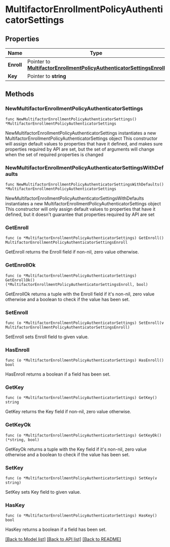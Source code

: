 # MultifactorEnrollmentPolicyAuthenticatorSettings

## Properties

Name | Type | Description | Notes
------------ | ------------- | ------------- | -------------
**Enroll** | Pointer to [**MultifactorEnrollmentPolicyAuthenticatorSettingsEnroll**](MultifactorEnrollmentPolicyAuthenticatorSettingsEnroll.md) |  | [optional] 
**Key** | Pointer to **string** |  | [optional] 

## Methods

### NewMultifactorEnrollmentPolicyAuthenticatorSettings

`func NewMultifactorEnrollmentPolicyAuthenticatorSettings() *MultifactorEnrollmentPolicyAuthenticatorSettings`

NewMultifactorEnrollmentPolicyAuthenticatorSettings instantiates a new MultifactorEnrollmentPolicyAuthenticatorSettings object
This constructor will assign default values to properties that have it defined,
and makes sure properties required by API are set, but the set of arguments
will change when the set of required properties is changed

### NewMultifactorEnrollmentPolicyAuthenticatorSettingsWithDefaults

`func NewMultifactorEnrollmentPolicyAuthenticatorSettingsWithDefaults() *MultifactorEnrollmentPolicyAuthenticatorSettings`

NewMultifactorEnrollmentPolicyAuthenticatorSettingsWithDefaults instantiates a new MultifactorEnrollmentPolicyAuthenticatorSettings object
This constructor will only assign default values to properties that have it defined,
but it doesn't guarantee that properties required by API are set

### GetEnroll

`func (o *MultifactorEnrollmentPolicyAuthenticatorSettings) GetEnroll() MultifactorEnrollmentPolicyAuthenticatorSettingsEnroll`

GetEnroll returns the Enroll field if non-nil, zero value otherwise.

### GetEnrollOk

`func (o *MultifactorEnrollmentPolicyAuthenticatorSettings) GetEnrollOk() (*MultifactorEnrollmentPolicyAuthenticatorSettingsEnroll, bool)`

GetEnrollOk returns a tuple with the Enroll field if it's non-nil, zero value otherwise
and a boolean to check if the value has been set.

### SetEnroll

`func (o *MultifactorEnrollmentPolicyAuthenticatorSettings) SetEnroll(v MultifactorEnrollmentPolicyAuthenticatorSettingsEnroll)`

SetEnroll sets Enroll field to given value.

### HasEnroll

`func (o *MultifactorEnrollmentPolicyAuthenticatorSettings) HasEnroll() bool`

HasEnroll returns a boolean if a field has been set.

### GetKey

`func (o *MultifactorEnrollmentPolicyAuthenticatorSettings) GetKey() string`

GetKey returns the Key field if non-nil, zero value otherwise.

### GetKeyOk

`func (o *MultifactorEnrollmentPolicyAuthenticatorSettings) GetKeyOk() (*string, bool)`

GetKeyOk returns a tuple with the Key field if it's non-nil, zero value otherwise
and a boolean to check if the value has been set.

### SetKey

`func (o *MultifactorEnrollmentPolicyAuthenticatorSettings) SetKey(v string)`

SetKey sets Key field to given value.

### HasKey

`func (o *MultifactorEnrollmentPolicyAuthenticatorSettings) HasKey() bool`

HasKey returns a boolean if a field has been set.


[[Back to Model list]](../README.md#documentation-for-models) [[Back to API list]](../README.md#documentation-for-api-endpoints) [[Back to README]](../README.md)


